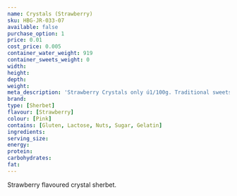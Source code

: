 ```yaml
---
name: Crystals (Strawberry)
sku: HBG-JR-033-07
available: false
purchase_option: 1
price: 0.01
cost_price: 0.005
container_water_weight: 919
container_sweets_weight: 0
width: 
height: 
depth: 
weight: 
meta_description: 'Strawberry Crystals only ú1/100g. Traditional sweets and more at Humbugs Confectionery Store. Specialists in satisfying your sweet tooth!'
brand: 
type: [Sherbet]
flavour: [Strawberry]
colour: [Pink]
contains: [Gluten, Lactose, Nuts, Sugar, Gelatin]
ingredients: 
serving_size: 
energy: 
protein: 
carbohydrates: 
fat: 
---
```

Strawberry flavoured crystal sherbet.